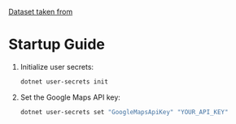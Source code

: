 [Dataset taken from](https://github.com/datahotellet/dataset-archive/blob/main/datasets/bergen/lekeplasser/dataset.csv)

# Startup Guide

1. Initialize user secrets:

   ```bash
   dotnet user-secrets init
   ```

2. Set the Google Maps API key:

   ```bash
   dotnet user-secrets set "GoogleMapsApiKey" "YOUR_API_KEY"
   ```
